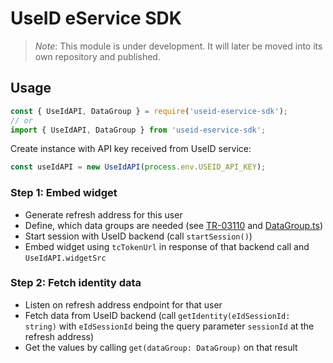 # UseID eService SDK

> *Note*: This module is under development. It will later be moved into its own repository and published.

## Usage

```javascript
const { UseIdAPI, DataGroup } = require('useid-eservice-sdk');
// or
import { UseIdAPI, DataGroup } from 'useid-eservice-sdk';
```

Create instance with API key received from UseID service:
```javascript
const useIdAPI = new UseIdAPI(process.env.USEID_API_KEY);
```

### Step 1: Embed widget

* Generate refresh address for this user
* Define, which data groups are needed (see [TR-03110](https://www.bsi.bund.de/SharedDocs/Downloads/EN/BSI/Publications/TechGuidelines/TR03110/BSI_TR-03110_Part-4_V2-2.pdf) and [DataGroup.ts](src/DataGroup.ts))
* Start session with UseID backend (call `startSession()`)
* Embed widget using `tcTokenUrl` in response of that backend call and `UseIdAPI.widgetSrc`

### Step 2: Fetch identity data

* Listen on refresh address endpoint for that user
* Fetch data from UseID backend (call `getIdentity(eIdSessionId: string)` with `eIdSessionId` being the query parameter `sessionId` at the refresh address)
* Get the values by calling `get(dataGroup: DataGroup)` on that result

